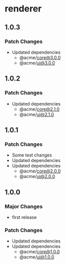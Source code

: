 # renderer

## 1.0.3

### Patch Changes

- Updated dependencies
  - @acme/core@3.0.0
  - @acme/ui@3.0.0

## 1.0.2

### Patch Changes

- Updated dependencies
  - @acme/core@2.1.0
  - @acme/ui@2.1.0

## 1.0.1

### Patch Changes

- Some test changes
- Updated dependencies
- Updated dependencies
  - @acme/core@2.0.0
  - @acme/ui@2.0.0

## 1.0.0

### Major Changes

- first release

### Patch Changes

- Updated dependencies
- Updated dependencies
  - @acme/core@1.0.0
  - @acme/ui@1.0.0
